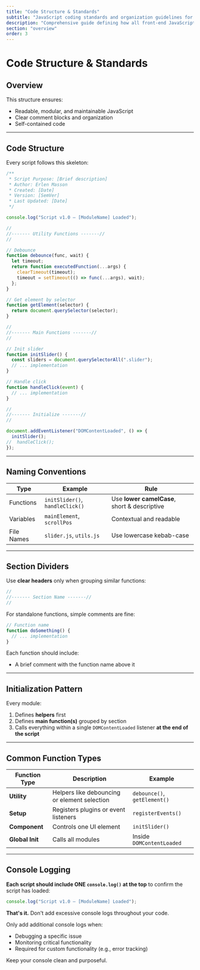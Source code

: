 ```yaml
---
title: "Code Structure & Standards"
subtitle: "JavaScript coding standards and organization guidelines for the ByDefault website"
description: "Comprehensive guide defining how all front-end JavaScript should be structured, commented, and organized for clarity and maintainability."
section: "overview"
order: 3
---
```


# Code Structure & Standards

## Overview

This structure ensures:

- Readable, modular, and maintainable JavaScript
- Clear comment blocks and organization
- Self-contained code

---

## Code Structure

Every script follows this skeleton:

```js
/**
 * Script Purpose: [Brief description]
 * Author: Erlen Masson
 * Created: [Date]
 * Version: [SemVer]
 * Last Updated: [Date]
 */

console.log("Script v1.0 — [ModuleName] Loaded");

//
//------- Utility Functions -------//
//

// Debounce
function debounce(func, wait) {
  let timeout;
  return function executedFunction(...args) {
    clearTimeout(timeout);
    timeout = setTimeout(() => func(...args), wait);
  };
}

// Get element by selector
function getElement(selector) {
  return document.querySelector(selector);
}

//
//------- Main Functions -------//
//

// Init slider
function initSlider() {
  const sliders = document.querySelectorAll(".slider");
  // ... implementation
}

// Handle click
function handleClick(event) {
  // ... implementation
}

//
//------- Initialize -------//
//

document.addEventListener("DOMContentLoaded", () => {
  initSlider();
//  handleClick();
});
```

---

## Naming Conventions

| Type | Example | Rule |
|------|----------|------|
| Functions | `initSlider()`, `handleClick()` | Use **lower camelCase**, short & descriptive |
| Variables | `mainElement`, `scrollPos` | Contextual and readable |
| File Names | `slider.js`, `utils.js` | Use lowercase kebab-case |

---

## Section Dividers

Use **clear headers** only when grouping similar functions:

```js
//
//------- Section Name -------//
//
```

For standalone functions, simple comments are fine:

```js
// Function name
function doSomething() {
  // ... implementation
}
```

Each function should include:

- A brief comment with the function name above it

---

## Initialization Pattern

Every module:

1. Defines **helpers** first
2. Defines **main function(s)** grouped by section
3. Calls everything within a single `DOMContentLoaded` listener **at the end of the script**

---

## Common Function Types

| Function Type | Description | Example |
|----------------|--------------|----------|
| **Utility** | Helpers like debouncing or element selection | `debounce()`, `getElement()` |
| **Setup** | Registers plugins or event listeners | `registerEvents()` |
| **Component** | Controls one UI element | `initSlider()` |
| **Global Init** | Calls all modules | Inside `DOMContentLoaded` |

---

## Console Logging

**Each script should include ONE `console.log()` at the top** to confirm the script has loaded:

```js
console.log("Script v1.0 — [ModuleName] Loaded");
```

**That's it.** Don't add excessive console logs throughout your code.

Only add additional console logs when:

- Debugging a specific issue
- Monitoring critical functionality
- Required for custom functionality (e.g., error tracking)

Keep your console clean and purposeful.

